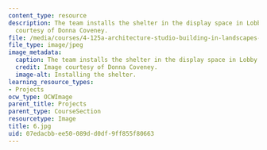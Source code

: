 ```yaml
---
content_type: resource
description: The team installs the shelter in the display space in Lobby 7. Image
  courtesy of Donna Coveney.
file: /media/courses/4-125a-architecture-studio-building-in-landscapes-fall-2005/07edacbbee50089dd0df9ff855f80663_6.jpg
file_type: image/jpeg
image_metadata:
  caption: The team installs the shelter in the display space in Lobby 7.
  credit: Image courtesy of Donna Coveney.
  image-alt: Installing the shelter.
learning_resource_types:
- Projects
ocw_type: OCWImage
parent_title: Projects
parent_type: CourseSection
resourcetype: Image
title: 6.jpg
uid: 07edacbb-ee50-089d-d0df-9ff855f80663
---
```

